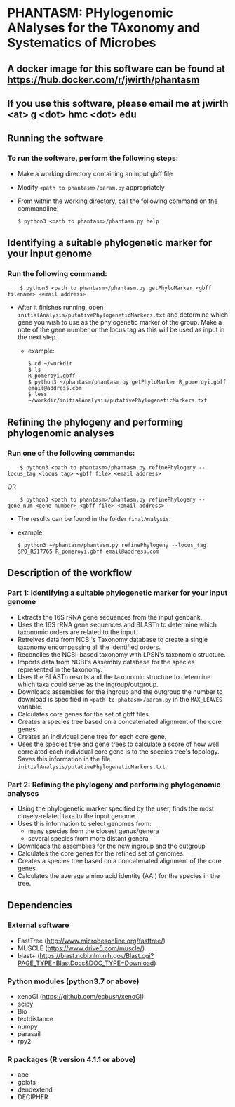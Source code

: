 # PHANTASM: PHylogenomic ANalyses for the TAxonomy and Systematics of Microbes

## A docker image for this software can be found at https://hub.docker.com/r/jwirth/phantasm

## If you use this software, please email me at jwirth \<at> g \<dot> hmc \<dot> edu

## Running the software
### To run the software, perform the following steps:
  * Make a working directory containing an input gbff file
  * Modify ```<path to phantasm>/param.py``` appropriately
  * From within the working directory, call the following command on the commandline:

        $ python3 <path to phantasm>/phantasm.py help

## Identifying a suitable phylogenetic marker for your input genome
### Run the following command:

        $ python3 <path to phantasm>/phantasm.py getPhyloMarker <gbff filename> <email address>
 
  * After it finishes running, open ```initialAnalysis/putativePhylogeneticMarkers.txt``` and determine which gene you wish to use as the phylogenetic marker of the group. Make a note of the gene number or the locus tag as this will be used as input in the next step.

    * example:

          $ cd ~/workdir
          $ ls
          R_pomeroyi.gbff
          $ python3 ~/phantasm/phantasm.py getPhyloMarker R_pomeroyi.gbff email@address.com      
          $ less ~/workdir/initialAnalysis/putativePhylogeneticMarkers.txt

## Refining the phylogeny and performing phylogenomic analyses
### Run one of the following commands:

        $ python3 <path to phantasm>/phantasm.py refinePhylogeny --locus_tag <locus tag> <gbff file> <email address>

  OR

        $ python3 <path to phantasm>/phantasm.py refinePhylogeny --gene_num <gene number> <gbff file> <email address>
  
  * The results can be found in the folder ```finalAnalysis```.
  
  * example:

        $ python3 ~/phantasm/phantasm.py refinePhylogeny --locus_tag SPO_RS17765 R_pomeroyi.gbff email@address.com

## Description of the workflow
### Part 1: Identifying a suitable phylogenetic marker for your input genome
  * Extracts the 16S rRNA gene sequences from the input genbank.
  * Uses the 16S rRNA gene sequences and BLASTn to determine which taxonomic orders are related to the input.
  * Retreives data from NCBI's Taxonomy database to create a single taxonomy encompassing all the identified orders.
  * Reconciles the NCBI-based taxonomy with LPSN's taxonomic structure.
  * Imports data from NCBI's Assembly database for the species represented in the taxonomy.
  * Uses the BLASTn results and the taxonomic structure to determine which taxa could serve as the ingroup/outgroup.
  * Downloads assemblies for the ingroup and the outgroup the number to download is specified in ```<path to phatasm>/param.py``` in the ```MAX_LEAVES``` variable.
  * Calculates core genes for the set of gbff files.
  * Creates a species tree based on a concatenated alignment of the core genes.
  * Creates an individual gene tree for each core gene.
  * Uses the species tree and gene trees to calculate a score of how well correlated each individual core gene is to the species tree's topology. Saves this information in the file ```initialAnalysis/putativePhylogeneticMarkers.txt```.

### Part 2: Refining the phylogeny and performing phylogenomic analyses
  * Using the phylogenetic marker specified by the user, finds the most closely-related taxa to the input genome.
  * Uses this information to select genomes from:
      * many species from the closest genus/genera
      * several species from more distant genera
  * Downloads the assemblies for the new ingroup and the outgroup
  * Calculates the core genes for the refined set of genomes.
  * Creates a species tree based on a concatenated alignment of the core genes.
  * Calculates the average amino acid identity (AAI) for the species in the tree.

## Dependencies
### External software
  * FastTree (http://www.microbesonline.org/fasttree/)
  * MUSCLE (https://www.drive5.com/muscle/)
  * blast+ (https://blast.ncbi.nlm.nih.gov/Blast.cgi?PAGE_TYPE=BlastDocs&DOC_TYPE=Download)

### Python modules (python3.7 or above)
  * xenoGI (https://github.com/ecbush/xenoGI)
  * scipy
  * Bio
  * textdistance
  * numpy
  * parasail
  * rpy2

### R packages (R version 4.1.1 or above)
  * ape
  * gplots
  * dendextend
  * DECIPHER
